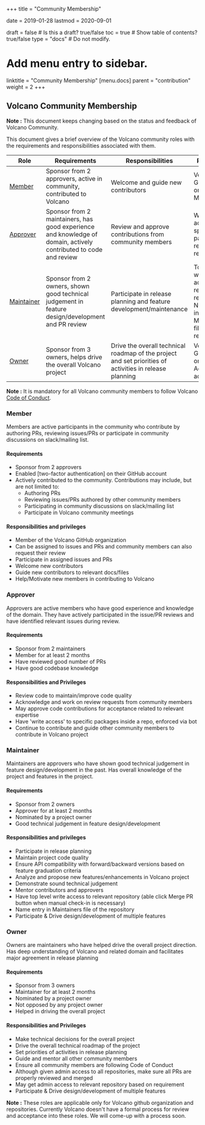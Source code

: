 +++
title = "Community Membership"


date = 2019-01-28
lastmod = 2020-09-01

draft = false  # Is this a draft? true/false
toc = true  # Show table of contents? true/false
type = "docs"  # Do not modify.

# Add menu entry to sidebar.
linktitle = "Community Membership"
[menu.docs]
  parent = "contribution"
  weight = 2
+++

## Volcano Community Membership

**Note :** This document keeps changing based on the status and feedback of Volcano Community.

This document gives a brief overview of the Volcano community roles with the requirements and responsibilities associated with them.

| Role | Requirements | Responsibilities | Privileges |
| -----| ---------------- | ------------ | -------|
| [Member](#member) | Sponsor from 2 approvers, active in community, contributed to Volcano | Welcome and guide new contributors | Volcano GitHub organization Member |
| [Approver](#approver) | Sponsor from 2 maintainers, has good experience and knowledge of domain, actively contributed to code and review  | Review and approve contributions from community members | Write access to specific packages in relevant repository |
| [Maintainer](#maintainer) | Sponsor from 2 owners, shown good technical judgement in feature design/development and PR review | Participate in release planning and feature development/maintenance | Top level write access to relevant repository. Name entry in Maintainers file of the repository |
| [Owner](#owner) | Sponsor from 3 owners, helps drive the overall Volcano project | Drive the overall technical roadmap of the project and set priorities of activities in release planning | Volcano GitHub organization Admin access |


**Note :** It is mandatory for all Volcano community members to follow Volcano [Code of Conduct](https://github.com/volcano-sh/website/blob/master/CODE_OF_CONDUCT.md).

### Member

Members are active participants in the community who contribute by authoring PRs,
reviewing issues/PRs or participate in community discussions on slack/mailing list.


#### Requirements

- Sponsor from 2 approvers
- Enabled [two-factor authentication] on their GitHub account
- Actively contributed to the community. Contributions may include, but are not limited to:
    - Authoring PRs
    - Reviewing issues/PRs authored by other community members
    - Participating in community discussions on slack/mailing list
    - Participate in Volcano community meetings


#### Responsibilities and privileges

- Member of the Volcano GitHub organization
- Can be assigned to issues and PRs and community members can also request their review
- Participate in assigned issues and PRs
- Welcome new contributors
- Guide new contributors to relevant docs/files
- Help/Motivate new members in contributing to Volcano


### Approver

Approvers are active members who have good experience and knowledge of the domain.
They have actively participated in the issue/PR reviews and have identified relevant issues during review.


#### Requirements

- Sponsor from 2 maintainers
- Member for at least 2 months
- Have reviewed good number of PRs
- Have good codebase knowledge


#### Responsibilities and Privileges

- Review code to maintain/improve code quality
- Acknowledge and work on review requests from community members
- May approve code contributions for acceptance related to relevant expertise
- Have 'write access' to specific packages inside a repo, enforced via bot
- Continue to contribute and guide other community members to contribute in Volcano project

### Maintainer

Maintainers are approvers who have shown good technical judgement in feature design/development in the past.
Has overall knowledge of the project and features in the project.

#### Requirements

- Sponsor from 2 owners
- Approver for at least 2 months
- Nominated by a project owner
- Good technical judgement in feature design/development

#### Responsibilities and privileges

- Participate in release planning
- Maintain project code quality
- Ensure API compatibility with forward/backward versions based on feature graduation criteria
- Analyze and propose new features/enhancements in Volcano project
- Demonstrate sound technical judgement
- Mentor contributors and approvers
- Have top level write access to relevant repository (able click Merge PR button when manual check-in is necessary)
- Name entry in Maintainers file of the repository
- Participate & Drive design/development of multiple features

### Owner

Owners are maintainers who have helped drive the overall project direction.
Has deep understanding of Volcano and related domain and facilitates major agreement in release planning

#### Requirements

- Sponsor from 3 owners
- Maintainer for at least 2 months
- Nominated by a project owner
- Not opposed by any project owner
- Helped in driving the overall project

#### Responsibilities and Privileges

- Make technical decisions for the overall project
- Drive the overall technical roadmap of the project
- Set priorities of activities in release planning
- Guide and mentor all other community members
- Ensure all community members are following Code of Conduct
- Although given admin access to all repositories, make sure all PRs are properly reviewed and merged
- May get admin access to relevant repository based on requirement
- Participate & Drive design/development of multiple features


**Note :** These roles are applicable only for Volcano github organization and repositories. Currently Volcano doesn't have a formal process for review and acceptance into these roles. We will come-up with a process soon.
